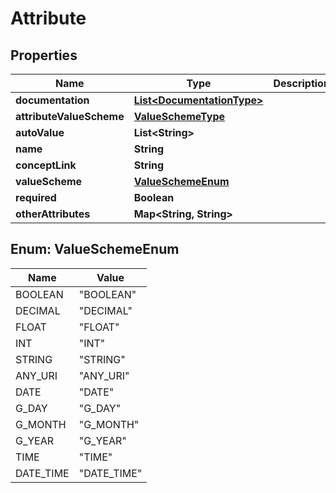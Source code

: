 

# Attribute


## Properties

| Name | Type | Description | Notes |
|------------ | ------------- | ------------- | -------------|
|**documentation** | [**List&lt;DocumentationType&gt;**](DocumentationType.md) |  |  [optional] |
|**attributeValueScheme** | [**ValueSchemeType**](ValueSchemeType.md) |  |  [optional] |
|**autoValue** | **List&lt;String&gt;** |  |  [optional] |
|**name** | **String** |  |  [optional] |
|**conceptLink** | **String** |  |  [optional] |
|**valueScheme** | [**ValueSchemeEnum**](#ValueSchemeEnum) |  |  [optional] |
|**required** | **Boolean** |  |  [optional] |
|**otherAttributes** | **Map&lt;String, String&gt;** |  |  [optional] |



## Enum: ValueSchemeEnum

| Name | Value |
|---- | -----|
| BOOLEAN | &quot;BOOLEAN&quot; |
| DECIMAL | &quot;DECIMAL&quot; |
| FLOAT | &quot;FLOAT&quot; |
| INT | &quot;INT&quot; |
| STRING | &quot;STRING&quot; |
| ANY_URI | &quot;ANY_URI&quot; |
| DATE | &quot;DATE&quot; |
| G_DAY | &quot;G_DAY&quot; |
| G_MONTH | &quot;G_MONTH&quot; |
| G_YEAR | &quot;G_YEAR&quot; |
| TIME | &quot;TIME&quot; |
| DATE_TIME | &quot;DATE_TIME&quot; |



